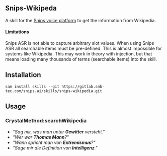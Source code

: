 ## Snips-Wikipeda

A skill for the [Snips voice platform](http://snips.ai) to get the information from Wikipedia.

#### Limitations

Snips ASR is not able to capture arbitrary slot values. When using Snips ASR all searchable items must be
pre-defined. This is almost impossible for systems like Wikipedia. This may work in theory with injection,
but that means loading many thousands of terms (searchable items) into the skill.

## Installation

```
sam install skills --git https://gitlab.smb-tec.com/snips.ai/skills/snips-wikipedia.git
```

## Usage

### CrystalMethod:searchWikipedia

* *"Sag mir, was man unter __Gewitter__ versteht."*
* *"Wer war __Thomas Mann__?"*
* *"Wann spricht man von __Extremismus__?"*
* *"Sage mir die Definition von __Intelligenz__."*
